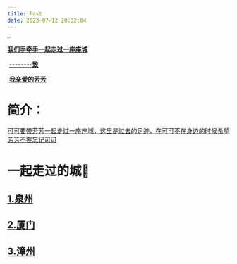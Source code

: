 ```yaml
---
title: Past
date: 2023-07-12 20:32:04
---
```

<meta name="referrer" content="no-referrer"/>

<img src="https://cdn.staticaly.com/gh/Simbalin/picx-images-hosting@master/74.1y9k1pg42nfk.jpg" alt="74" style="zoom: 25%;" />

<u>**我们手牵手一起走过一座座城</u>**

​                                                **<u>--------致</u>** 

​                                                        **<u>我亲爱的芳芳**</u>

# 简介：

<u>可可要带芳芳一起走过一座座城，这里是过去的足迹，在可可不在身边的时候希望芳芳不要忘记可可</u>

# 一起走过的城🏰

## [1.泉州](/schedule/Past/泉州)

## [2.厦门](/schedule/Past/厦门)

## [3.漳州](/schedule/Past/漳州)